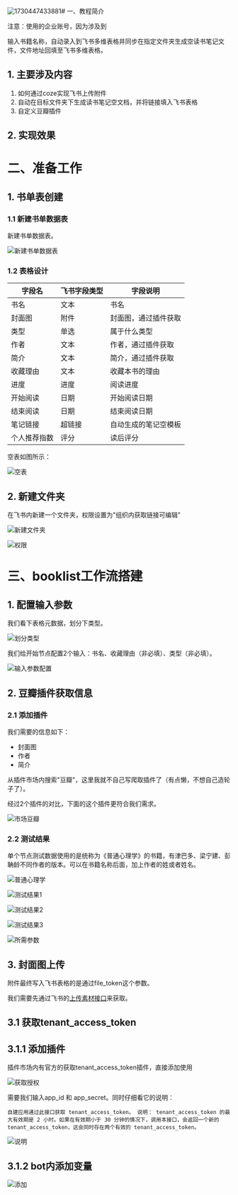![1730447433881](https://github.com/user-attachments/assets/b8d2c3c9-a9f8-4cc8-851a-292de43d306e)# 一、教程简介

注意：使用的企业账号，因为涉及到

输入书籍名称，自动录入到飞书多维表格并同步在指定文件夹生成空读书笔记文件，文件地址回填至飞书多维表格。

## 1. 主要涉及内容

1. 如何通过coze实现飞书上传附件
2. 自动在目标文件夹下生成读书笔记空文档，并将链接填入飞书表格
3. 自定义豆瓣插件

## 2. 实现效果



# 二、准备工作

## 1. 书单表创建

### 1.1 新建书单数据表

新建书单数据表。

![新建书单数据表](https://github.com/user-attachments/assets/121e7192-3016-4c0d-b344-a14361f21495)

### 1.2 表格设计

| 字段名     | 飞书字段类型 | 字段说明                                                                 |
|------------|---------------|--------------------------------------------------------------------------|
| 书名       | 文本        | 书名                                               |
| 封面图     | 附件        | 封面图，通过插件获取                                                                     |
| 类型       | 单选        | 属于什么类型                              |
| 作者       | 文本        | 作者，通过插件获取                              |
| 简介       | 文本        | 简介，通过插件获取   |
| 收藏理由   | 文本         | 收藏本书的理由                                                                |
| 进度       | 进度         | 阅读进度                                |
| 开始阅读   | 日期         | 开始阅读日期                                                            |
| 结束阅读   | 日期        | 结束阅读日期 |
| 笔记链接   | 超链接        | 自动生成的笔记空模板                                                       |
| 个人推荐指数   | 评分   | 读后评分                                                                   |

空表如图所示：

![空表](https://github.com/user-attachments/assets/422a8f1e-5a6d-4644-b14a-4585d085f473)

## 2. 新建文件夹

在飞书内新建一个文件夹，权限设置为"组织内获取链接可编辑"

![新建文件夹](https://github.com/user-attachments/assets/0197972c-8414-4ee9-a0e8-73dd45e7aa17)

![权限](https://github.com/user-attachments/assets/c4c055d7-9e19-41ee-a131-3a25a7ebb056)

# 三、booklist工作流搭建

## 1. 配置输入参数

我们看下表格元数据，划分下类型。

![划分类型](https://github.com/user-attachments/assets/34831a2a-36d0-4209-a159-d943f31dca56)

我们给开始节点配置2个输入：书名、收藏理由（非必填）、类型（非必填）。

![输入参数配置](https://github.com/user-attachments/assets/02bc9fe3-cfb7-44de-853c-edfc8cc62808)

## 2. 豆瓣插件获取信息

### 2.1 添加插件

我们需要的信息如下：

- 封面图
- 作者
- 简介

从插件市场内搜索"豆瓣"，这里我就不自己写爬取插件了（有点懒，不想自己造轮子了）。

经过2个插件的对比，下面的这个插件更符合我们需求。

![市场豆瓣](https://github.com/user-attachments/assets/a5b57d98-6120-4015-a168-922748079801)

### 2.2 测试结果

单个节点测试数据使用的是统称为《普通心理学》的书籍，有津巴多、梁宁建、彭聃龄不同作者的版本。可以在书籍名称后面，加上作者的姓或者姓名。

![普通心理学](https://github.com/user-attachments/assets/ed235966-2a88-4785-85c7-1feccbd11bf2)

![测试结果1](https://github.com/user-attachments/assets/f81c3316-4ecf-418b-88f1-0bcb0a4a44bd)

![测试结果2](https://github.com/user-attachments/assets/675939ad-6179-4ea3-a2f0-a18fa4327e14)

![测试结果3](https://github.com/user-attachments/assets/c4c0be56-72d5-4eef-b0a4-c038990f9f0a)

![所需参数](https://github.com/user-attachments/assets/e993045b-1db7-4acc-b0aa-f5ebd9dde274)

## 3. 封面图上传

附件最终写入飞书表格的是通过file_token这个参数。

我们需要先通过飞书的[上传素材接口](https://open.feishu.cn/document/server-docs/docs/drive-v1/media/upload_all?appId=cli_a7922fe5d4acd00c)来获取。

## 3.1 获取tenant_access_token

## 3.1.1 添加插件

插件市场内有官方的获取tenant_access_token插件，直接添加使用

![获取授权](https://github.com/user-attachments/assets/8d688c5c-d9f2-4667-b582-bad80181c003)

需要我们输入app_id 和 app_secret。同时仔细看它的说明：

```
自建应用通过此接口获取 tenant_access_token。 说明： tenant_access_token 的最大有效期是 2 小时。如果在有效期小于 30 分钟的情况下，调用本接口，会返回一个新的 tenant_access_token，这会同时存在两个有效的 tenant_access_token。
```

![说明](https://github.com/user-attachments/assets/35e5841d-0f45-4d9a-a038-3f06fe105623)

## 3.1.2 bot内添加变量


![添加](https://github.com/user-attachments/assets/83bdf2cc-6a39-44c4-ae9a-192a908ff4b7)



